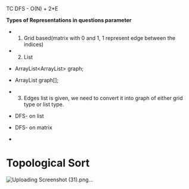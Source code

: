 
TC DFS - O(N) + 2*E

**Types of Representations in questions parameter**
- 1. Grid based(matrix with 0 and 1, 1 represent edge between the indices)
- 2. List
- ArrayList<ArrayList<Integer>> graph;
- ArrayList<Integer> graph[];
- 3. Edges list is given, we need to convert it into graph of either grid type or list type.


- DFS- on list
- DFS- on matrix
- 
# Topological Sort
  ![Uploading Screenshot (31).png…]()


  

